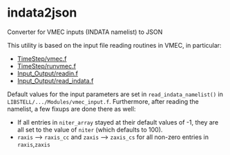 # indata2json
Converter for VMEC inputs (INDATA namelist) to JSON

This utility is based on the input file reading routines in VMEC, in particular: 
* [TimeStep/vmec.f](https://github.com/ORNL-Fusion/PARVMEC/blob/master/Sources/TimeStep/vmec.f)
* [TimeStep/runvmec.f](https://github.com/ORNL-Fusion/PARVMEC/blob/master/Sources/TimeStep/runvmec.f)
* [Input_Output/readin.f](https://github.com/ORNL-Fusion/PARVMEC/blob/master/Sources/Input_Output/readin.f)
* [Input_Output/read_indata.f](https://github.com/ORNL-Fusion/PARVMEC/blob/master/Sources/Input_Output/read_indata.f)

Default values for the input parameters are set in `read_indata_namelist()` in `LIBSTELL/.../Modules/vmec_input.f`.
Furthermore, after reading the namelist, a few fixups are done there as well:
* If all entries in `niter_array` stayed at their default values of -1,
  they are all set to the value of `niter` (which defaults to 100).
* `raxis` --> `raxis_cc` and `zaxis` --> `zaxis_cs` for all non-zero entries in `raxis`,`zaxis`

